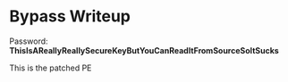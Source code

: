 # Bypass Writeup

Password: **ThisIsAReallyReallySecureKeyButYouCanReadItFromSourceSoItSucks**

This is the patched PE
